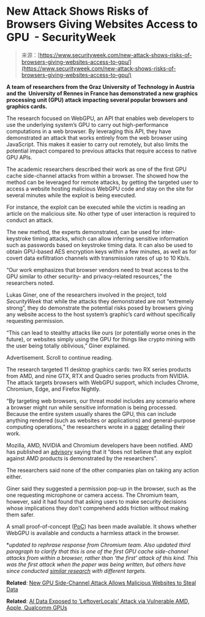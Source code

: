 <!--yml
category: 未分类
date: 2024-05-27 15:04:17
-->

# New Attack Shows Risks of Browsers Giving Websites Access to GPU  - SecurityWeek

> 来源：[https://www.securityweek.com/new-attack-shows-risks-of-browsers-giving-websites-access-to-gpu/](https://www.securityweek.com/new-attack-shows-risks-of-browsers-giving-websites-access-to-gpu/)

**A team of researchers from the Graz University of Technology in Austria and the  University of Rennes in France has demonstrated a new graphics processing unit (GPU) attack impacting several popular browsers and graphics cards.**

The research focused on WebGPU, an API that enables web developers to use the underlying system’s GPU to carry out high-performance computations in a web browser. By leveraging this API, they have demonstrated an attack that works entirely from the web browser using JavaScript. This makes it easier to carry out remotely, but also limits the potential impact compared to previous attacks that require access to native GPU APIs.

The academic researchers described their work as one of the first GPU cache side-channel attacks from within a browser. The showed how the method can be leveraged for remote attacks, by getting the targeted user to access a website hosting malicious WebGPU code and stay on the site for several minutes while the exploit is being executed. 

For instance, the exploit can be executed while the victim is reading an article on the malicious site. No other type of user interaction is required to conduct an attack.

The new method, the experts demonstrated, can be used for inter-keystroke timing attacks, which can allow inferring sensitive information such as passwords based on keystroke timing data. It can also be used to obtain GPU-based AES encryption keys within a few minutes, as well as for covert data exfiltration channels with transmission rates of up to 10 Kb/s.

“Our work emphasizes that browser vendors need to treat access to the GPU similar to other security- and privacy-related resources,” the researchers noted.

Lukas Giner, one of the researchers involved in the project, told *SecurityWeek* that while the attacks they demonstrated are not “extremely strong”, they do demonstrate the potential risks posed by browsers giving any website access to the host system’s graphic’s card without specifically requesting permission. 

“This can lead to stealthy attacks like ours (or potentially worse ones in the future), or websites simply using the GPU for things like crypto mining with the user being totally oblivious,” Giner explained. 

Advertisement. Scroll to continue reading.

The research targeted 11 desktop graphics cards: two RX series products from AMD, and nine GTX, RTX and Quadro series products from NVIDIA. The attack targets browsers with WebGPU support, which includes Chrome, Chromium, Edge, and Firefox Nightly. 

“By targeting web browsers, our threat model includes any scenario where a browser might run while sensitive information is being processed. Because the entire system usually shares the GPU, this can include anything rendered (such as websites or applications) and general-purpose computing operations,” the researchers wrote in a [paper](https://ginerlukas.com/publications/papers/WebGPUAttacks.pdf) detailing their work. 

Mozilla, AMD, NVIDIA and Chromium developers have been notified. AMD has published an [advisory](https://www.amd.com/en/resources/product-security/bulletin/amd-sb-6011.html) saying that it “does not believe that any exploit against AMD products is demonstrated by the researchers”. 

The researchers said none of the other companies plan on taking any action either. 

Giner said they suggested a permission pop-up in the browser, such as the one requesting microphone or camera access. The Chromium team, however, said it had found that asking users to make security decisions whose implications they don’t comprehend adds friction without making them safer.

A small proof-of-concept ([PoC](https://ginerlukas.com/gpuattacks/)) has been made available. It shows whether WebGPU is available and conducts a harmless attack in the browser. 

**updated to rephrase response from Chromium team. Also updated third paragraph to clarify that this is one of the first GPU cache side-channel attacks from within a browser, rather than ‘the first’ attack of this kind. This was the first attack when the paper was being written, but others have since conducted [similar research](https://arxiv.org/pdf/2401.04349.pdf) with different targets.*

**Related**: [New GPU Side-Channel Attack Allows Malicious Websites to Steal Data](https://www.securityweek.com/new-gpu-side-channel-attack-allows-malicious-websites-to-steal-data/)

**Related**: [AI Data Exposed to ‘LeftoverLocals’ Attack via Vulnerable AMD, Apple, Qualcomm GPUs](https://www.securityweek.com/ai-data-exposed-to-leftoverlocals-attack-via-vulnerable-amd-apple-qualcomm-gpus/)